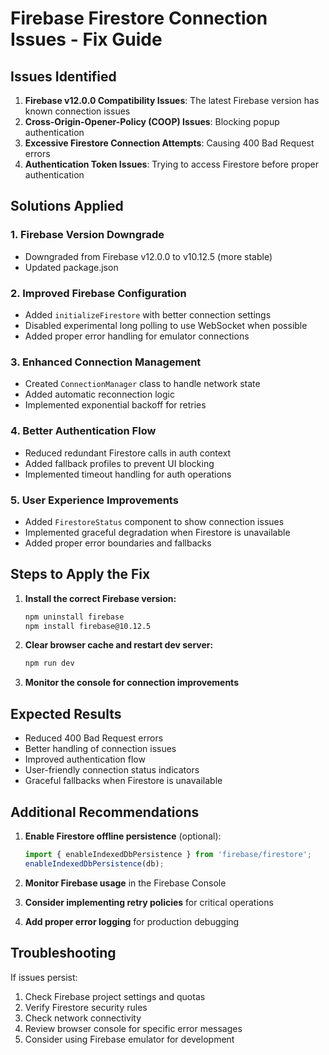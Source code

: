 # Firebase Firestore Connection Issues - Fix Guide

## Issues Identified

1. **Firebase v12.0.0 Compatibility Issues**: The latest Firebase version has known connection issues
2. **Cross-Origin-Opener-Policy (COOP) Issues**: Blocking popup authentication
3. **Excessive Firestore Connection Attempts**: Causing 400 Bad Request errors
4. **Authentication Token Issues**: Trying to access Firestore before proper authentication

## Solutions Applied

### 1. Firebase Version Downgrade
- Downgraded from Firebase v12.0.0 to v10.12.5 (more stable)
- Updated package.json

### 2. Improved Firebase Configuration
- Added `initializeFirestore` with better connection settings
- Disabled experimental long polling to use WebSocket when possible
- Added proper error handling for emulator connections

### 3. Enhanced Connection Management
- Created `ConnectionManager` class to handle network state
- Added automatic reconnection logic
- Implemented exponential backoff for retries

### 4. Better Authentication Flow
- Reduced redundant Firestore calls in auth context
- Added fallback profiles to prevent UI blocking
- Implemented timeout handling for auth operations

### 5. User Experience Improvements
- Added `FirestoreStatus` component to show connection issues
- Implemented graceful degradation when Firestore is unavailable
- Added proper error boundaries and fallbacks

## Steps to Apply the Fix

1. **Install the correct Firebase version:**
   ```bash
   npm uninstall firebase
   npm install firebase@10.12.5
   ```

2. **Clear browser cache and restart dev server:**
   ```bash
   npm run dev
   ```

3. **Monitor the console for connection improvements**

## Expected Results

- Reduced 400 Bad Request errors
- Better handling of connection issues
- Improved authentication flow
- User-friendly connection status indicators
- Graceful fallbacks when Firestore is unavailable

## Additional Recommendations

1. **Enable Firestore offline persistence** (optional):
   ```typescript
   import { enableIndexedDbPersistence } from 'firebase/firestore';
   enableIndexedDbPersistence(db);
   ```

2. **Monitor Firebase usage** in the Firebase Console
3. **Consider implementing retry policies** for critical operations
4. **Add proper error logging** for production debugging

## Troubleshooting

If issues persist:
1. Check Firebase project settings and quotas
2. Verify Firestore security rules
3. Check network connectivity
4. Review browser console for specific error messages
5. Consider using Firebase emulator for development